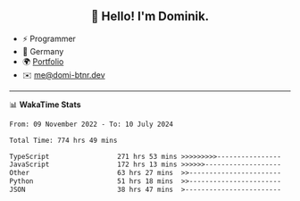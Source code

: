 <h2 align="center">👋 Hello! I'm Dominik.</h2>

- ⚡ Programmer
- 📍 Germany
- 🌍 [Portfolio](https://domi-btnr.dev)
- ✉️ [me@domi-btnr.dev](mailto://me@domi-btnr.dev)

---
📊 **WakaTime Stats**
<!--START_SECTION:waka-->

```txt
From: 09 November 2022 - To: 10 July 2024

Total Time: 774 hrs 49 mins

TypeScript                 271 hrs 53 mins >>>>>>>>>----------------   35.09 %
JavaScript                 172 hrs 13 mins >>>>>>-------------------   22.23 %
Other                      63 hrs 27 mins  >>-----------------------   08.19 %
Python                     51 hrs 18 mins  >>-----------------------   06.62 %
JSON                       38 hrs 47 mins  >------------------------   05.01 %
```

<!--END_SECTION:waka-->
